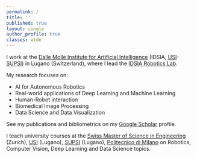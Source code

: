 ```yaml
---
permalink: /
title: ''
published: true
layout: single
author_profile: true
classes: wide
---
```

I work at the [Dalle Molle Institute for Artificial Intelligence](https://www.idsia.ch) (IDSIA, [USI](https://www.usi.ch)-[SUPSI](https://www.supsi.ch)) in Lugano (Switzerland), where I lead the [IDSIA Robotics Lab](https://idsia-robotics.github.io).

My research focuses on:
- AI for Autonomous Robotics
- Real-world applications of Deep Learning and Machine Learning
- Human-Robot interaction
- Biomedical Image Processing
- Data Science and Data Visualization

See my publications and bibliometrics on my [Google Scholar](http://scholar.google.ch/citations?user=7wj5gXgAAAAJ) profile.

I teach university courses at the [Swiss Master of Science in Engineering](https://www.msengineering.ch) (Zurich), [USI](https://www.usi.ch) (Lugano), [SUPSI](https://www.supsi.ch) (Lugano), [Politecnico di Milano](https://www.polimi.it) on Robotics, Computer Vision, Deep Learning and Data Science topics.
